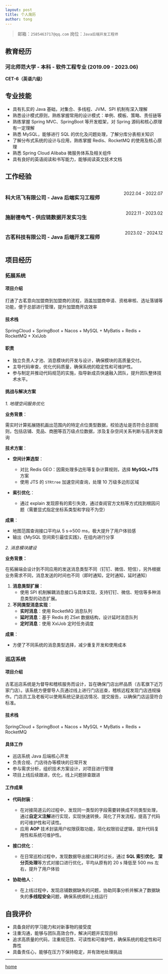 ```yaml
---
layout: post
title: 个人简历
author: tong
---
```



>  邮箱：`2585463717@qq.com`       岗位：`Java后端开发工程师`

## 教育经历

### 河北师范大学 - 本科 - 软件工程专业   (2019.09 - 2023.06)
**CET-6（英语六级）**
## 专业技能

- 具有扎实的 Java 基础，对集合、多线程、JVM、SPI 机制有深入理解
- 熟悉设计模式原则，熟练掌握常用的设计模式：单例、模板、策略、责任链等
- 熟练掌握 Spring MVC、SpringBoot 等开发框架，对 Spring 源码和核心原理有一定理解
- 熟悉 MySQL，能够进行 SQL 的优化及问题处理，了解分库分表相关知识
- 了解分布式系统的设计与应用，熟练掌握 Redis、RocketMQ 的使用及核心原理
- 熟悉 Spring Cloud Alibaba 微服务体系及相关组件
- 具有良好的英语阅读和书写能力，能够阅读英文技术文档

## 工作经验

<div style="display: flex; justify-content: space-between;">
    <h3>科大讯飞有限公司 - Java 后端实习工程师</h3> <p style="text-align: right">2022.04 - 2022.07</p>
</div>
<div style="display: flex; justify-content: space-between;">
    <h3>施耐德电气 - 供应链数据开发实习生</h3> <p style="text-align: right">2022.11 - 2023.02</p>
</div>
<div style="display: flex; justify-content: space-between; ">
    <h3>古茗科技有限公司 - Java 后端开发工程师</h3> <p style="text-align: right">2023.02 - 2024.12</p>
</div>

## 项目经历

### 拓展系统

#### 项目介绍

打通了古茗意向加盟商到加盟商的流程，涵盖加盟商申请、资格审核、选址落铺等功能，便于总部进行管理，提升加盟商开店效率
#### 技术栈

SpringCloud + SpringBoot + Nacos + MySQL + MyBatis +  Redis + RocketMQ + XxlJob

#### 职责

- 独立负责人才池、消息模块的开发与设计，确保模块的高质量交付。
- 主导代码审查，优化代码质量，确保系统的稳定性和可维护性。
- 参与制定并推动代码规范的实施，指导新成员快速融入团队，提升团队整体技术水平。

#### 挑战与解决方案

*1. 地理空间服务优化*

**业务背景**：  

需实时计算拓展随机画出范围内的特定点位类型数据，校验选址是否符合总部规则，包括店铺、竞品、商圈等百万级点位数据，涉及复杂空间关系判断与高并发查询

**技术方案**：  

- **空间计算选型**：
    - 对比 Redis GEO：因需处理多边形等复杂计算规则，选择 **MySQL+JTS** 方案
    - 使用 JTS 的 `STRtree` 加速空间查询，处理 10 万级多边形区域
- **索引优化**：

    - 通过 explain 发现原有的索引失效，通过查阅官方文档等方式找到根因问题（需要显式指定坐标系类型和字段不为空）

**成果**：

- 地图范围查询接口平均从 5 s→500 ms，极大提升了用户体验感
- 输出《MySQL 空间索引最佳实践》，在组内进行分享

*2. 消息模块建设*

**业务背景：**

在拓展端会设计到不同应用的发送消息类型不同（钉钉、微信、短信），另外根据业务需求不同，消息发送的时间也不同（即时通知，定时通知，延时通知）

1. **消息类型扩展**：
    - 使用 SPI 机制解耦消息接口与具体实现，支持钉钉、微信、短信等多种消息类型的动态扩展。
2. **不同类型消息实现**：
	- **实时消息**：使用 RocketMQ 消息队列
	- **延时消息**：基于 Redis 的 ZSet 数据结构，设计延时消息队列
	- **定时消息**：使用 XxlJob 定时任务调度

**成果**：

- 方便了不同系统的消息类型选择，减少重复开发和使用成本

### 巡店系统

#### 项目介绍 

古茗巡店系统是为督导和稽核服务而设计，旨在确保门店出杯品质（古茗旗下近万家门店）。该系统方便督导人员通过线上进行门店巡查，稽核远程发现门店违规操作。门店员工及老板可以使用系统记录巡店情况、提交报告，以确保门店运营符合标准。

#### 技术栈

SpringCloud + SpringBoot + Nacos + MySQL + MyBatis +  Redis + RocketMQ

#### 具体工作

- 巡店系统 Java 后端核心开发
- 负责合规、门店待办等模块的日常开发
- 参与需求分析，组织技术方案设计，对项目进行管理
- 项目上线后续跟进，优化，线上问题排查跟进

#### 工作成果

- **代码封装**：
	- 在对接简道云的过程中，发现同一类型的字段需要转换成不同类型处理，通过**自定义注解**进行实现，实现快速转换，简化了开发流程，提高了代码的可维护性和可读性。
	- 应用 **AOP** 技术封装用户权限获取功能，简化权限验证逻辑，提升代码复用性和系统可维护性。
- **接口优化**：
	- 在日常巡检过程中，发现数据导出接口耗时过长，通过 **SQL 索引优化**、**深分页处理**等方式对接口进行优化，平均从原有的 20 s 降低至 500 ms 左右，提升了用户体验

- **协助他人**：
	- 在上线过程中，发现店铺数据缺失的问题，协助同事分析并解决了数据缺失的**多线程安全**问题，确保系统顺利上线运行

## 自我评价

- 具备良好的学习能力和对新事物的接受度
- 注重沟通，能够与团队高效合作，解决问题并实现目标
- 追求高质量的代码，注重规范性、可读性和可维护性，确保系统的稳定性和可靠性
- 具备责任心，能够在压力下保持稳定，并有效地处理挑战


---
[home](../index.md)
